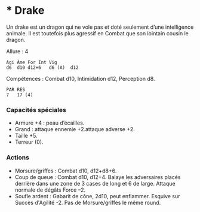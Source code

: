 # * Drake
Un drake est un dragon qui ne vole pas et doté seulement d’une intelligence animale. Il est toutefois plus agressif en Combat que son lointain cousin le dragon.

Allure : 4

	Agi Âme	For	Int	Vig
	d6  d10	d12+6	d6 (A)	d12

Compétences : Combat d10, Intimidation d12, Perception d8.

	PAR RES
	7	17 (4)

### Capacités spéciales
- Armure +4 : peau d’écailles.
- Grand : attaque ennemie +2.attaque adverse +2.
- Taille +5.
- Terreur (0).

### Actions
- Morsure/griffes : Combat d10, d12+d8+6.
- Coup de queue : Combat d10, d12+4. Balaye les adversaires placés derrière dans une zone de 3 cases de long et 6 de large. Attaque normale de dégâts Force –2.
- Soufle ardent : Gabarit de cône, 2d10, peut enflammer. Esquive sur Succès d'Agilité -2. Pas de Morsure/griffes le même round.
